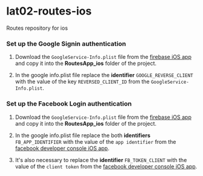 # lat02-routes-ios
Routes repository for ios
### Set up the Google Signin authentication

1. Download the `GoogleService-Info.plist` file from the [firebase iOS app](https://console.firebase.google.com/u/1/project/routes-app-8c8e4/settings/general/ios:com.jalasoft.routesapp) and copy it into the **RoutesApp_ios** folder of the project.

2. In the google info.plist file replace the **identifier** `GOOGLE_REVERSE_CLIENT` with the value of the key `REVERSED_CLIENT_ID` from the `GoogleService-Info.plist`.

### Set up the Facebook Login authentication

1. Download the `GoogleService-Info.plist` file from the [firebase iOS app](https://console.firebase.google.com/u/1/project/routes-app-8c8e4/settings/general/ios:com.jalasoft.routesapp) and copy it into the **RoutesApp_ios** folder of the project.

2. In the google info.plist file replace the both **identifiers** `FB_APP_IDENTIFIER` with the value of the `app identifier` from the [facebook developer console iOS app](https://developers.facebook.com/apps/3146525082229053/dashboard/).

3. It's also necessary to replace the **identifier** `FB_TOKEN_CLIENT` with the value of the `client token` from the [facebook developer console iOS app](https://developers.facebook.com/apps/3146525082229053/dashboard/).
